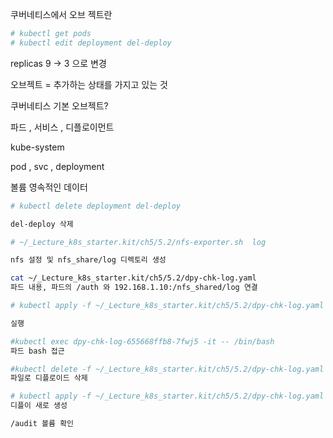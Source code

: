 쿠버네티스에서 오브 젝트란

```bash
# kubectl get pods
# kubectl edit deployment del-deploy
```
replicas 9 -> 3 으로 변경

오브젝트 = 추가하는 상태를 가지고 있는 것

쿠버네티스 기본 오브젝트?

파드 , 서비스 , 디플로이먼트

kube-system

pod , svc , deployment


볼륨 영속적인 데이터

```bash
# kubectl delete deployment del-deploy

del-deploy 삭제
```

```bash
# ~/_Lecture_k8s_starter.kit/ch5/5.2/nfs-exporter.sh  log

nfs 설정 및 nfs_share/log 디렉토리 생성

cat ~/_Lecture_k8s_starter.kit/ch5/5.2/dpy-chk-log.yaml
파드 내용, 파드의 /auth 와 192.168.1.10:/nfs_shared/log 연결

# kubectl apply -f ~/_Lecture_k8s_starter.kit/ch5/5.2/dpy-chk-log.yaml

실행

```

```bash
#kubectl exec dpy-chk-log-655668ffb8-7fwj5 -it -- /bin/bash
파드 bash 접근

#kubectl delete -f ~/_Lecture_k8s_starter.kit/ch5/5.2/dpy-chk-log.yaml
파일로 디플로이드 삭제

# kubectl apply -f ~/_Lecture_k8s_starter.kit/ch5/5.2/dpy-chk-log.yaml
디플이 새로 생성

/audit 볼륨 확인

```




